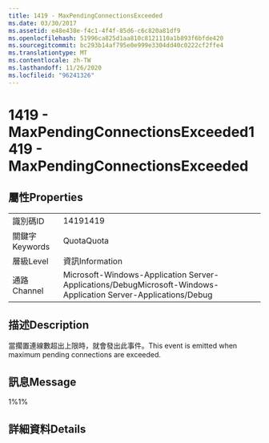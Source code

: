 ```yaml
---
title: 1419 - MaxPendingConnectionsExceeded
ms.date: 03/30/2017
ms.assetid: e48e438e-f4c1-4f4f-85d6-c6c820a81df9
ms.openlocfilehash: 51996ca825d1aa810c8121110a1b893f6bfde420
ms.sourcegitcommit: bc293b14af795e0e999e3304dd40c0222cf2ffe4
ms.translationtype: MT
ms.contentlocale: zh-TW
ms.lasthandoff: 11/26/2020
ms.locfileid: "96241326"
---
```

# <a name="1419---maxpendingconnectionsexceeded"></a><span data-ttu-id="6e0be-102">1419 - MaxPendingConnectionsExceeded</span><span class="sxs-lookup"><span data-stu-id="6e0be-102">1419 - MaxPendingConnectionsExceeded</span></span>

## <a name="properties"></a><span data-ttu-id="6e0be-103">屬性</span><span class="sxs-lookup"><span data-stu-id="6e0be-103">Properties</span></span>  
  
|||  
|-|-|  
|<span data-ttu-id="6e0be-104">識別碼</span><span class="sxs-lookup"><span data-stu-id="6e0be-104">ID</span></span>|<span data-ttu-id="6e0be-105">1419</span><span class="sxs-lookup"><span data-stu-id="6e0be-105">1419</span></span>|  
|<span data-ttu-id="6e0be-106">關鍵字</span><span class="sxs-lookup"><span data-stu-id="6e0be-106">Keywords</span></span>|<span data-ttu-id="6e0be-107">Quota</span><span class="sxs-lookup"><span data-stu-id="6e0be-107">Quota</span></span>|  
|<span data-ttu-id="6e0be-108">層級</span><span class="sxs-lookup"><span data-stu-id="6e0be-108">Level</span></span>|<span data-ttu-id="6e0be-109">資訊</span><span class="sxs-lookup"><span data-stu-id="6e0be-109">Information</span></span>|  
|<span data-ttu-id="6e0be-110">通路</span><span class="sxs-lookup"><span data-stu-id="6e0be-110">Channel</span></span>|<span data-ttu-id="6e0be-111">Microsoft-Windows-Application Server-Applications/Debug</span><span class="sxs-lookup"><span data-stu-id="6e0be-111">Microsoft-Windows-Application Server-Applications/Debug</span></span>|  
  
## <a name="description"></a><span data-ttu-id="6e0be-112">描述</span><span class="sxs-lookup"><span data-stu-id="6e0be-112">Description</span></span>  

 <span data-ttu-id="6e0be-113">當擱置連線數超出上限時，就會發出此事件。</span><span class="sxs-lookup"><span data-stu-id="6e0be-113">This event is emitted when maximum pending connections are exceeded.</span></span>  
  
## <a name="message"></a><span data-ttu-id="6e0be-114">訊息</span><span class="sxs-lookup"><span data-stu-id="6e0be-114">Message</span></span>  

 <span data-ttu-id="6e0be-115">1%</span><span class="sxs-lookup"><span data-stu-id="6e0be-115">1%</span></span>  
  
## <a name="details"></a><span data-ttu-id="6e0be-116">詳細資料</span><span class="sxs-lookup"><span data-stu-id="6e0be-116">Details</span></span>
